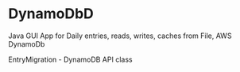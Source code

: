 # DynamoDbD

Java GUI App for Daily entries, reads, writes, caches from File, AWS DynamoDb

EntryMigration - DynamoDB API class
